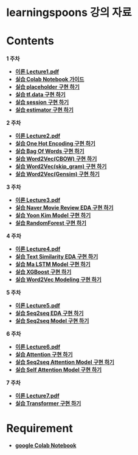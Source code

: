 # learningspoons 강의 자료  


# Contents  
<b> 1 주차  
* [이론 Lecture1.pdf](https://github.com/changwookjun/learningspoons/blob/master/Slide/Lecture1.pdf)   
* [실습 Colab Notebook 가이드](https://github.com/changwookjun/learningspoons/blob/master/Day1_1_Colab_Notebook_Setting.ipynb)   
* [실습 placeholder 구현 하기](https://github.com/changwookjun/learningspoons/blob/master/Day1_2_placeholder.ipynb)    
* [실습 tf.data 구현 하기](https://github.com/changwookjun/learningspoons/blob/master/Day1_3_tf_data.ipynb)     
* [실습 session 구현 하기](https://github.com/changwookjun/learningspoons/blob/master/Day1_4_Session.ipynb)    
* [실습 estimator 구현 하기](https://github.com/changwookjun/learningspoons/blob/master/Day1_5_Estimator.ipynb)     

<b> 2 주차  
* [이론 Lecture2.pdf](https://github.com/changwookjun/learningspoons/blob/master/Slide/Lecture2.pdf)   
* [실습 One Hot Encoding 구현 하기](https://github.com/changwookjun/learningspoons/blob/master/Day2_1_One_Hot_Encoding.ipynb)   
* [실습 Bag Of Words 구현 하기](https://github.com/changwookjun/learningspoons/blob/master/Day2_2_Bag_Of_Words.ipynb)   
* [실습 Word2Vec(CBOW) 구현 하기](https://github.com/changwookjun/learningspoons/blob/master/Day2_3_Word2Vec(CBOW).ipynb)   
* [실습 Word2Vec(skip_gram) 구현 하기](https://github.com/changwookjun/learningspoons/blob/master/Day2_4_Word2Vec(skip_gram).ipynb)   
* [실습 Word2Vec(Gensim) 구현 하기](https://github.com/changwookjun/learningspoons/blob/master/Day2_5_gensim_word2vec.ipynb)   

<b> 3 주차  
* [이론 Lecture3.pdf](https://github.com/changwookjun/learningspoons/blob/master/Slide/Lecture3.pdf)   
* [실습 Naver Movie Review EDA 구현 하기](https://github.com/changwookjun/learningspoons/blob/master/Day3_1_Naver_Movie_Review_EDA_Preprocessing.ipynb)   
* [실습 Yoon Kim Model 구현 하기](https://github.com/changwookjun/learningspoons/blob/master/Day3_2_Yoon_Kim_Model.ipynb)    
* [실습 RandomForest 구현 하기](https://github.com/changwookjun/learningspoons/blob/master/Day3_3_RandomForest.ipynb)  
  
<b> 4 주차  
* [이론 Lecture4.pdf](https://github.com/changwookjun/learningspoons/blob/master/Slide/Lecture4.pdf)   
* [실습 Text Similarity EDA 구현 하기](https://github.com/changwookjun/learningspoons/blob/master/Day4_1_Text_Similarity_EDA_Preprocessing.ipynb)   
* [실습 Ma LSTM Model 구현 하기](https://github.com/changwookjun/learningspoons/blob/master/Day4_2_Ma_LSTM.ipynb)    
* [실습 XGBoost 구현 하기](https://github.com/changwookjun/learningspoons/blob/master/Day4_3_XGBoost.ipynb)    
* [실습 Word2Vec Modeling 구현 하기](https://github.com/changwookjun/learningspoons/blob/master/Day4_4_Word2Vec_Modeling.ipynb) 
  
<b> 5 주차  
* [이론 Lecture5.pdf](https://github.com/changwookjun/learningspoons/blob/master/Slide/Lecture5.pdf)   
* [실습 Seq2seq EDA 구현 하기](https://github.com/changwookjun/learningspoons/blob/master/Day5_1_EDA.ipynb)   
* [실습 Seq2seq Model 구현 하기](https://github.com/changwookjun/learningspoons/blob/master/Day5_2_seq2seq_Model.ipynb)      

<b> 6 주차  
* [이론 Lecture6.pdf](https://github.com/changwookjun/learningspoons/blob/master/Slide/Lecture6.pdf)   
* [실습 Attention 구현 하기](https://github.com/changwookjun/learningspoons/blob/master/Day6_1_Attention.ipynb)   
* [실습 Seq2seq Attention Model 구현 하기](https://github.com/changwookjun/learningspoons/blob/master/Day6_2_Attention_visualization.ipynb)      
* [실습 Self Attention Model 구현 하기](https://github.com/changwookjun/learningspoons/blob/master/Day6_3_Self_Attention.ipynb)    
  
<b> 7 주차  
* [이론 Lecture7.pdf](https://github.com/changwookjun/learningspoons/blob/master/Slide/Lecture7.pdf)   
* [실습 Transformer 구현 하기](https://github.com/changwookjun/learningspoons/blob/master/Day7_1_Transformer_advance.ipynb)   
  

# Requirement  
* [google Colab Notebook](https://colab.research.google.com/notebooks/welcome.ipynb#recent=true)  

